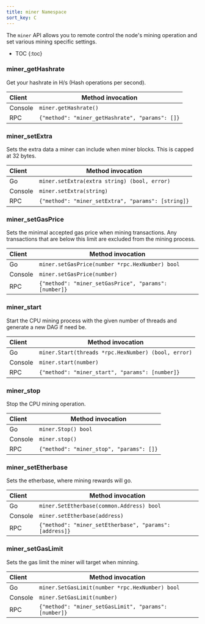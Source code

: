 ```yaml
---
title: miner Namespace
sort_key: C
---
```


The `miner` API allows you to remote control the node's mining operation and set various
mining specific settings.

* TOC
{:toc}

### miner_getHashrate

Get your hashrate in H/s (Hash operations per second).

| Client  | Method invocation                                           |
|:--------|-------------------------------------------------------------|
| Console | `miner.getHashrate()`                                       |
| RPC     | `{"method": "miner_getHashrate", "params": []}`             |

### miner_setExtra

Sets the extra data a miner can include when miner blocks. This is capped at
32 bytes.

| Client  | Method invocation                                  |
|:--------|----------------------------------------------------|
| Go      | `miner.setExtra(extra string) (bool, error)`       |
| Console | `miner.setExtra(string)`                           |
| RPC     | `{"method": "miner_setExtra", "params": [string]}` |

### miner_setGasPrice

Sets the minimal accepted gas price when mining transactions. Any transactions that are
below this limit are excluded from the mining process.

| Client  | Method invocation                                     |
|:--------|-------------------------------------------------------|
| Go      | `miner.setGasPrice(number *rpc.HexNumber) bool`       |
| Console | `miner.setGasPrice(number)`                           |
| RPC     | `{"method": "miner_setGasPrice", "params": [number]}` |

### miner_start

Start the CPU mining process with the given number of threads and generate a new DAG
if need be.

| Client  | Method invocation                                   |
|:--------|-----------------------------------------------------|
| Go      | `miner.Start(threads *rpc.HexNumber) (bool, error)` |
| Console | `miner.start(number)`                               |
| RPC     | `{"method": "miner_start", "params": [number]}`     |

### miner_stop

Stop the CPU mining operation.

| Client  | Method invocation                            |
|:--------|----------------------------------------------|
| Go      | `miner.Stop() bool`                          |
| Console | `miner.stop()`                               |
| RPC     | `{"method": "miner_stop", "params": []}`     |

### miner_setEtherbase

Sets the etherbase, where mining rewards will go.

| Client  | Method invocation                                           |
|:--------|-------------------------------------------------------------|
| Go      | `miner.SetEtherbase(common.Address) bool`                   |
| Console | `miner.setEtherbase(address)`                               |
| RPC     | `{"method": "miner_setEtherbase", "params": [address]}`     |

### miner_setGasLimit

Sets the gas limit the miner will target when minning. 

| Client  | Method invocation                                           |
|:--------|-------------------------------------------------------------|
| Go      | `miner.SetGasLimit(number *rpc.HexNumber) bool`             |
| Console | `miner.SetGasLimit(number)`                                 |
| RPC     | `{"method": "miner_setGasLimit", "params": [number]}`       |
